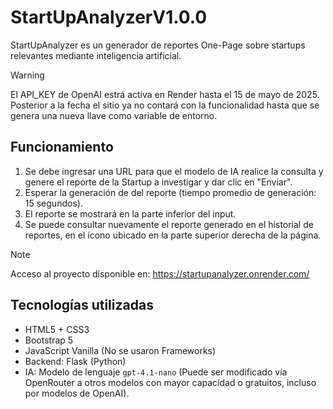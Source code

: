 # StartUpAnalyzerV1.0.0
StartUpAnalyzer es un generador de reportes One-Page sobre startups relevantes mediante inteligencia artificial. 

> [!WARNING]
> El API_KEY de OpenAI estrá activa en Render hasta el 15 de mayo de 2025. Posterior a la fecha el sitio ya no contará con la funcionalidad hasta que se genera una nueva llave como variable de entorno.

## Funcionamiento
1. Se debe ingresar una URL para que el modelo de IA realice la consulta y genere el reporte de la Startup a investigar y dar clic en "Enviar".
2. Esperar la generación de del reporte (tiempo promedio de generación: 15 segundos).
3. El reporte se mostrará en la parte inferior del input.
4. Se puede consultar nuevamente el reporte generado en el historial de reportes, en el ícono ubicado en la parte superior derecha de la página.

> [!NOTE]
> Acceso al proyecto disponible en: https://startupanalyzer.onrender.com/

## Tecnologías utilizadas

- HTML5 + CSS3
- Bootstrap 5
- JavaScript Vanilla (No se usaron Frameworks)
- Backend: Flask (Python) 
- IA: Modelo de lenguaje `gpt-4.1-nano` (Puede ser modificado vía OpenRouter a otros modelos con mayor capacidad o gratuitos, incluso por modelos de OpenAI).
